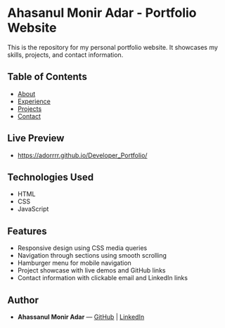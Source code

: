 

# Ahasanul Monir Adar - Portfolio Website



This is the repository for my personal portfolio website. It showcases my skills, projects, and contact information.

## Table of Contents

- [About](#about)
- [Experience](#experience)
- [Projects](#projects)
- [Contact](#contact)


## Live Preview

- https://adorrrr.github.io/Developer_Portfolio/


## Technologies Used

- HTML
- CSS
- JavaScript

## Features

- Responsive design using CSS media queries
- Navigation through sections using smooth scrolling
- Hamburger menu for mobile navigation
- Project showcase with live demos and GitHub links
- Contact information with clickable email and LinkedIn links

## Author

- **Ahassanul Monir Adar** — [GitHub](https://github.com/adorrrr) | [LinkedIn](https://www.linkedin.com/in/ahassanul-monir-adar-8b8464274/)


